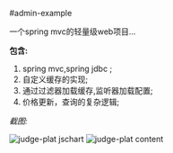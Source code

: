 #admin-example

一个spring mvc的轻量级web项目...

**包含:**

1. spring mvc,spring jdbc ;
2. 自定义缓存的实现;
3. 通过过滤器加载缓存,监听器加载配置;
4. 价格更新，查询的复杂逻辑;


*截图:*

![judge-plat jschart](https://raw.github.com/luowei/simple-projects/master/price-example/doc/img/price_judge.png)
![judge-plat content](https://raw.github.com/luowei/simple-projects/master/price-example/doc/img/price_judge_query.png)